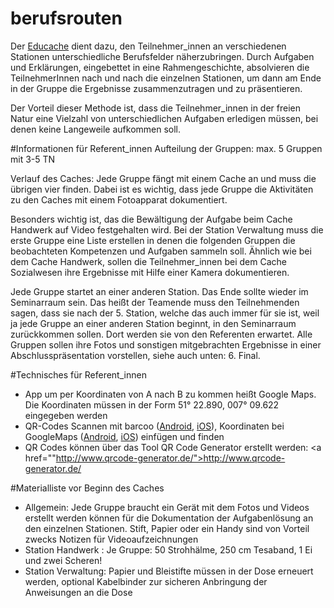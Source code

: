 # berufsrouten
Der <a href="http://educache.de">Educache</a> dient dazu, den Teilnehmer_innen an verschiedenen Stationen unterschiedliche Berufsfelder näherzubringen. Durch Aufgaben und Erklärungen, eingebettet in eine Rahmengeschichte, absolvieren die TeilnehmerInnen nach und nach die einzelnen Stationen, um dann am Ende in der Gruppe die Ergebnisse zusammenzutragen und zu präsentieren.

Der Vorteil dieser Methode ist, dass die Teilnehmer_innen in der freien Natur eine Vielzahl von unterschiedlichen Aufgaben erledigen müssen, bei denen keine Langeweile aufkommen soll.

#Informationen für Referent_innen
Aufteilung der Gruppen: max. 5 Gruppen mit 3-5 TN

Verlauf des Caches: Jede Gruppe fängt mit einem Cache an und muss die übrigen vier finden. Dabei ist es wichtig, dass jede Gruppe die Aktivitäten zu den Caches mit einem Fotoapparat dokumentiert.

Besonders wichtig ist, das die Bewältigung der Aufgabe beim Cache Handwerk auf Video festgehalten wird. Bei der Station Verwaltung muss die erste Gruppe eine Liste erstellen in denen die folgenden Gruppen die beobachteten Kompetenzen und Aufgaben sammeln soll. Ähnlich wie bei dem Cache Handwerk, sollen die Teilnehmer_innen bei dem Cache Sozialwesen ihre Ergebnisse mit Hilfe einer Kamera dokumentieren.

Jede Gruppe startet an einer anderen Station. Das Ende sollte wieder im Seminarraum sein. Das heißt der Teamende muss den Teilnehmenden sagen, dass sie nach der 5. Station, welche das auch immer für sie ist, weil ja jede Gruppe an einer anderen Station beginnt, in den Seminarraum zurückkommen sollen. Dort werden sie von den Referenten erwartet. Alle Gruppen sollen ihre Fotos und sonstigen mitgebrachten Ergebnisse in einer Abschlusspräsentation vorstellen, siehe auch unten: 6. Final.

#Technisches für Referent_innen
* App um per Koordinaten von A nach B zu kommen heißt Google Maps. Die Koordinaten müssen in der Form 51° 22.890, 007° 09.622 eingegeben werden
* QR-Codes Scannen mit barcoo (<a href="https://play.google.com/store/apps/details?id=de.barcoo.android&amp;hl=de">Android</a>, <a href="https://itunes.apple.com/de/app/barcoo-barcode-reader-qr-scanner/id339525465?mt=8">iOS</a>), Koordinaten bei GoogleMaps (<a href="https://play.google.com/store/apps/details?id=com.google.android.apps.maps&amp;feature=search_result#?t=W251bGwsMSwyLDEsImNvbS5nb29nbGUuYW5kcm9pZC5hcHBzLm1hcHMiXQ..">Android</a>, <a href="https://itunes.apple.com/de/app/google-maps/id585027354?mt=8">iOS</a>) einfügen und finden
* QR Codes können über das Tool QR Code Generator erstellt werden: <a href=""http://www.qrcode-generator.de/">http://www.qrcode-generator.de/</a>


#Materialliste vor Beginn des Caches
* Allgemein: Jede Gruppe braucht ein Gerät mit dem Fotos und Videos erstellt werden können für die Dokumentation der Aufgabenlösung an den einzelnen Stationen. Stift, Papier oder ein Handy sind von Vorteil zwecks Notizen für Videoaufzeichnungen
* Station Handwerk : Je Gruppe: 50 Strohhälme, 250 cm Tesaband, 1 Ei und zwei Scheren!
* Station Verwaltung: Papier und Bleistifte müssen in der Dose erneuert werden, optional Kabelbinder zur sicheren Anbringung der Anweisungen an die Dose
